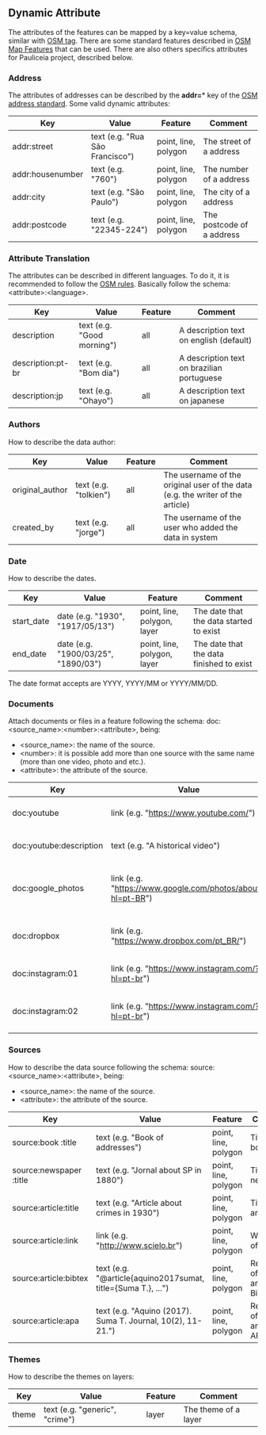 ## Dynamic Attribute

The attributes of the features can be mapped by a key=value schema, similar with [OSM tag](http://wiki.openstreetmap.org/wiki/Tags).
There are some standard features described in [OSM Map Features](http://wiki.openstreetmap.org/wiki/Map_Features) that can be used.
There are also others specifics attributes for Pauliceia project, described below.


### Address

The attributes of addresses can be described by the **addr=*** key of the [OSM address standard](http://wiki.openstreetmap.org/wiki/Key:addr). Some valid dynamic attributes:

| Key                            | Value                               | Feature                   | Comment                                                      |
| ------------------------------ | ----------------------------------- | ------------------------- | ------------------------------------------------------------ |
| addr:street                    | text (e.g. "Rua São Francisco")     | point, line, polygon      | The street of a address                                      |
| addr:housenumber               | text (e.g. "760")                   | point, line, polygon      | The number of a address                                      |
| addr:city                      | text (e.g. "São Paulo")             | point, line, polygon      | The city of a address                                        |
| addr:postcode                  | text (e.g. "22345-224")             | point, line, polygon      | The postcode of a address                                    |


### Attribute Translation

The attributes can be described in different languages. To do it, it is recommended to follow the [OSM rules](http://wiki.openstreetmap.org/wiki/Wiki_Translation). Basically follow the schema: \<attribute>:\<language>.

| Key                            | Value                               | Feature                        | Comment                                                      |
| ------------------------------ | ----------------------------------- | ------------------------------ | ------------------------------------------------------------ |
| description                    | text (e.g. "Good morning")          | all                            | A description text on english (default)                      |
| description:pt-br              | text (e.g. "Bom dia")               | all                            | A description text on brazilian portuguese                   |
| description:jp                 | text (e.g. "Ohayo")                 | all                            | A description text on japanese                              |


### Authors

How to describe the data author:

| Key                            | Value                               | Feature                        | Comment                                                                          |
| ------------------------------ | ----------------------------------- | ------------------------------ | -------------------------------------------------------------------------------- |
| original_author                | text (e.g. "tolkien")               | all                            | The username of the original user of the data (e.g. the writer of the article)   |
| created_by                     | text (e.g. "jorge")                 | all                            | The username of the user who added the data in system                            |


### Date

How to describe the dates.

| Key                            | Value                               | Feature                        | Comment                                                      |
| ------------------------------ | ----------------------------------- | ------------------------------ | ------------------------------------------------------------ |
| start_date                     | date (e.g. "1930", "1917/05/13")    | point, line, polygon, layer    | The date that the data started to exist                      |
| end_date                       | date (e.g. "1900/03/25", "1890/03") | point, line, polygon, layer    | The date that the data finished to exist                     |

The date format accepts are YYYY, YYYY/MM or YYYY/MM/DD.


### Documents

Attach documents or files in a feature following the schema: doc:<source_name>:\<number>:\<attribute>, being:
- <source_name>: the name of the source.
- \<number>: it is possible add more than one source with the same name (more than one video, photo and etc.).
- \<attribute>: the attribute of the source.

| Key                            | Value                                                             | Feature                   | Comment                                            |
| ------------------------------ | ----------------------------------------------------------------- | ------------------------- | -------------------------------------------------- |
| doc:youtube                    | link (e.g. "https://www.youtube.com/")                            | point, line, polygon      | Web link for a video                               |
| doc:youtube:description        | text (e.g. "A historical video")                                  | point, line, polygon      | A textual description of web link                  |
| doc:google_photos              | link (e.g. "https://www.google.com/photos/about/?hl=pt-BR")       | point, line, polygon      | Web link for a photos or album of photos           |
| doc:dropbox                    | link (e.g. "https://www.dropbox.com/pt_BR/")                      | point, line, polygon      | Web link for a dropbox repository                  |
| doc:instagram:01               | link (e.g. "https://www.instagram.com/?hl=pt-br")                 | point, line, polygon      | The first web link for a photo                     |
| doc:instagram:02               | link (e.g. "https://www.instagram.com/?hl=pt-br")                 | point, line, polygon      | The second web link for a photo                    |


### Sources

How to describe the data source following the schema: source:<source_name>:\<attribute>, being:
- <source_name>: the name of the source.
- \<attribute>: the attribute of the source.

| Key                            | Value                                                        | Feature                   | Comment                                       |
| ------------------------------ | ------------------------------------------------------------ | ------------------------- | --------------------------------------------- |
| source:book :title            | text (e.g. "Book of addresses")                              | point, line, polygon      | Title of a book                               |
| source:newspaper :title        | text (e.g. "Jornal about SP in 1880")                        | point, line, polygon      | Title of a newspaper                          |
| source:article:title           | text (e.g. "Article about crimes in 1930")                   | point, line, polygon      | Title of a article                            |
| source:article:link            | link (e.g. "http://www.scielo.br")                           | point, line, polygon      | Web link of a article                         |
| source:article:bibtex          | text (e.g. "@article{aquino2017sumat, title={Suma T.}, ...") | point, line, polygon      | Reference of the article on Bibtex            |
| source:article:apa             | text (e.g. "Aquino (2017). Suma T. Journal, 10(2), 11-21.")  | point, line, polygon      | Reference of the article on APA               |


### Themes

How to describe the themes on layers:

| Key                            | Value                               | Feature                   | Comment                                                      |
| ------------------------------ | ----------------------------------- | ------------------------- | ------------------------------------------------------------ |
| theme                          | text (e.g. "generic", "crime")      | layer                     | The theme of a layer                                         |


<!-- ### Map vectorization -->

<!-- How to describe when the data is provide by map vectorization: -->

<!-- | Key                            | Value                               | Feature                   | Comment                                                      | -->
<!-- | ------------------------------ | ----------------------------------- | ------------------------- | ------------------------------------------------------------ | -->
<!-- | map_vectorization              | boolean (e.g. "true" or "false")    | line, polygon             | If the data was created by a map vectorization               | -->
